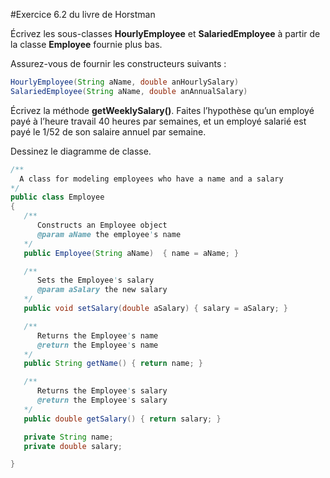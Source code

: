 #Exercice 6.2 du livre de Horstman

Écrivez les sous-classes **HourlyEmployee** et **SalariedEmployee** à partir de la classe **Employee** fournie plus bas.

Assurez-vous de fournir les constructeurs suivants :
```java
HourlyEmployee(String aName, double anHourlySalary)
SalariedEmployee(String aName, double anAnnualSalary)
```

Écrivez la méthode **getWeeklySalary()**. Faites l’hypothèse qu’un employé payé à l’heure travail 40 heures par semaines, et un employé salarié est payé le 1/52 de son salaire annuel par semaine. 

Dessinez le diagramme de classe.
```java
/**
  A class for modeling employees who have a name and a salary
*/
public class Employee
{
   /**
      Constructs an Employee object
      @param aName the employee's name
   */
   public Employee(String aName)  { name = aName; }

   /**
      Sets the Employee's salary
      @param aSalary the new salary
   */
   public void setSalary(double aSalary) { salary = aSalary; }

   /**
      Returns the Employee's name
      @return the Employee's name
   */
   public String getName() { return name; }

   /**
      Returns the Employee's salary
      @return the Employee's salary
   */
   public double getSalary() { return salary; }

   private String name;
   private double salary;

}
```